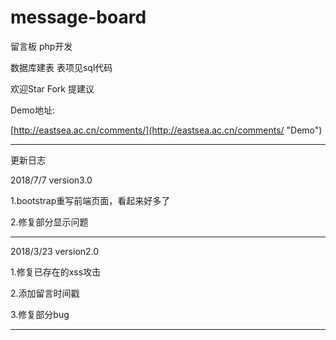 # message-board

留言板 php开发

数据库建表 表项见sql代码

欢迎Star Fork 提建议

Demo地址:

[http://eastsea.ac.cn/comments/](http://eastsea.ac.cn/comments/ "Demo")

---------------------------------
更新日志

2018/7/7 version3.0

1.bootstrap重写前端页面，看起来好多了

2.修复部分显示问题

----------------------------------

2018/3/23 version2.0

1.修复已存在的xss攻击

2.添加留言时间戳

3.修复部分bug

---------------------------------

